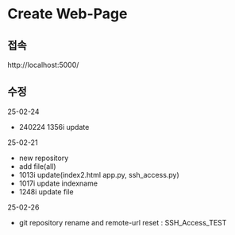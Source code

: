 # Create Web-Page


## 접속
http://localhost:5000/

## 수정
25-02-24
- 240224 1356i update

25-02-21
- new repository
- add file(all)
- 1013i update(index2.html app.py, ssh_access.py)
- 1017i update indexname
- 1248i update file

25-02-26
- git repository rename and remote-url reset : SSH_Access_TEST